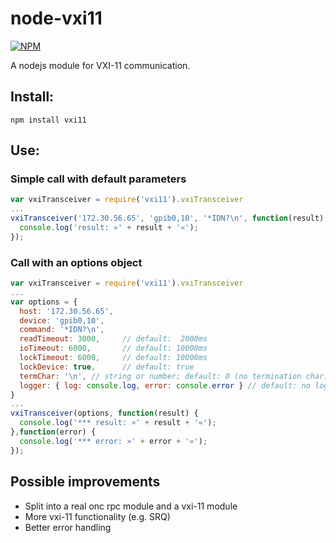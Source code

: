 # node-vxi11

[![NPM](https://nodei.co/npm/vxi11.png)](https://nodei.co/npm/vxi11/)

A nodejs module for VXI-11 communication.

## Install:
```
npm install vxi11
```

## Use:

### Simple call with default parameters

```javascript
var vxiTransceiver = require('vxi11').vxiTransceiver
...
vxiTransceiver('172.30.56.65', 'gpib0,10', '*IDN?\n', function(result) {
  console.log('result: »' + result + '«');
});
```

### Call with an options object

```javascript
var vxiTransceiver = require('vxi11').vxiTransceiver
...
var options = {
  host: '172.30.56.65',
  device: 'gpib0,10',
  command: '*IDN?\n',
  readTimeout: 3000,     // default:  2000ms
  ioTimeout: 6000,       // default: 10000ms
  lockTimeout: 6000,     // default: 10000ms
  lockDevice: true,      // default: true
  termChar: '\n', // string or number; default: 0 (no termination char)
  logger: { log: console.log, error: console.error } // default: no logging
}
...
vxiTransceiver(options, function(result) {
  console.log('*** result: »' + result + '«');
},function(error) {
  console.log('*** error: »' + error + '«');
});
```

## Possible improvements

* Split into a real onc rpc module and a vxi-11 module
* More vxi-11 functionality (e.g. SRQ)
* Better error handling

